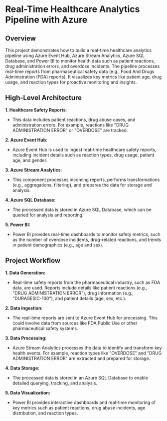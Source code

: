 # Real-Time Healthcare Analytics Pipeline with Azure

## Overview
This project demonstrates how to build a real-time healthcare analytics pipeline using Azure Event Hub, Azure Stream Analytics, Azure SQL Database, and Power BI to monitor health data such as patient reactions, drug administration errors, and overdose incidents. The pipeline processes real-time reports from pharmaceutical safety data (e.g., Food And Drugs Administration (FDA) reports). It visualizes key metrics like patient age, drug usage, and reaction types for proactive monitoring and insights.


## High-Level Architecture

**1. Healthcare Safety Reports**:
-  This data includes patient reactions, drug abuse cases, and administration errors. For example, reactions like "DRUG ADMINISTRATION ERROR" or "OVERDOSE" are tracked.

**2. Azure Event Hub**:


-  Azure Event Hub is used to ingest real-time healthcare safety reports, including incident details such as reaction types, drug usage, patient age, and gender.


**3. Azure Stream Analytics**:

-  This component processes incoming reports, performs transformations (e.g., aggregations, filtering), and prepares the data for storage and analysis.

**4. Azure SQL Database:**

-  The processed data is stored in Azure SQL Database, which can be queried for analysis and reporting.

**5. Power BI:**

-  Power BI provides real-time dashboards to monitor safety metrics, such as the number of overdose incidents, drug-related reactions, and trends in patient demographics (e.g., age and sex).


## Project Workflow

**1. Data Generation:**

-  Real-time safety reports from the pharmaceutical industry, such as FDA data, are used. Reports include details like patient reactions (e.g., "DRUG ADMINISTRATION ERROR"), drug information (e.g., "DURAGESIC-100"), and patient details (age, sex, etc.).

**2. Data Ingestion:**

-  The real-time reports are sent to Azure Event Hub for processing. This could involve data from sources like FDA Public Use or other pharmaceutical safety systems.

**3. Data Processing:**

-  Azure Stream Analytics processes the data to identify and transform key health events. For example, reaction types like "OVERDOSE" and "DRUG ADMINISTRATION ERROR" are extracted and prepared for storage.

**4. Data Storage:**

-  The processed data is stored in an Azure SQL Database to enable detailed querying, tracking, and analysis.

**5. Data Visualization:**

-  Power BI provides interactive dashboards and real-time monitoring of key metrics such as patient reactions, drug abuse incidents, age distribution, and reaction types.
